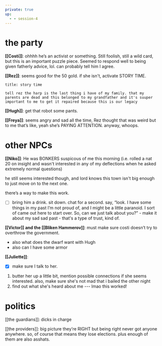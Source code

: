 ```yaml
---
private: true
up:
  - - session-4
---
```


# the party 
**[[Costi]]**: ohhhh he’s an activist or something. Still foolish, still a wild card, but this is an important puzzle piece. Seemed to respond well to being given fatherly advice, lol. can probably tell him I agree. 

**[[Rez]]**: seems good for the 50 gold. if she isn't, activate STORY TIME.

```ad-spoiler-a
title: story time

tell rez the harp is the last thing i have of my family. that my parents are dead and this belonged to my grandfather and it's suuper important to me to get it repaired because this is our legacy
```


**[[Hugh]]**: get that robot some pants. 

**[[Freya]]**: seems angry and sad all the time, Rez thought that was weird but to me that’s like, yeah she’s PAYING ATTENTION. anyway, whoops.

# other NPCs
**[[Niko]]**: 
He was BONKERS suspicous of me this morning (i.e. rolled a nat 20 on insight and wasn't interested in any of my deflections when he asked extremely normal questions)

he still seems interested though, and lord knows this town isn't big enough to just move on to the next one. 

there’s a way to make this work. 
- [ ] bring him a drink. sit down. chat for a second. say, “look. I have some things in my past I’m not proud of, and I might be a little paranoid. I sort of came out here to start over. So, can we just talk about you?”
		- make it about my sad sad past
		- that's a type of trust, kind of.

**[[Victor]] and the [[Bliken Hammerov]]**: must make sure costi doesn’t try to overthrow the government. 
-   also what does the dwarf want with Hugh
-   also can I have some armor 

**[[Juliette]]**:
- [x] make sure I talk to her.
1. butter her up a little bit, mention possible connections if she seems interested. also, make sure she's not mad that i bailed the other night
2. find out what she's heard about me
--- lmao this worked! 

# politics
[[the guardians]]: dicks in charge 

[[the providers]]: big picture they’re RIGHT but being right never got anyone anywhere. so, of course that means they lose elections. plus enough of them are also asshats.